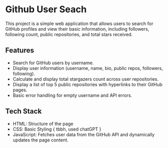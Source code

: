 # Github User Seach

This project is a simple web application that allows users to search for GitHub profiles and view their basic information, including followers, following count, public repositories, and total stars received.

## Features

- Search for GitHub users by username.
- Display user information (username, name, bio, public repos, followers, following).
- Calculate and display total stargazers count across user repositories.
- Display a list of top 5 public repositories with hyperlinks to their GitHub pages.
- Basic error handling for empty username and API errors.

## Tech Stack

- HTML: Structure of the page
- CSS: Basic Styling { tbbh, used chatGPT }
- JavaScript: Fetches user data from the GitHub API and dynamically updates the page content.
